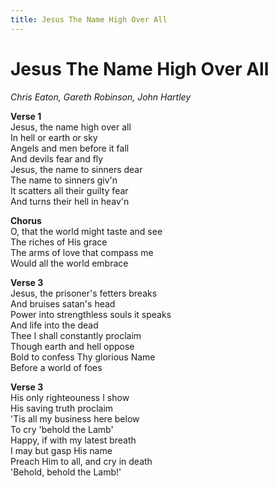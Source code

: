 ```yaml
---
title: Jesus The Name High Over All  
---
```


# Jesus The Name High Over All  
  
_Chris Eaton, Gareth Robinson, John Hartley_  
  
**Verse 1**  
Jesus, the name high over all  
In hell or earth or sky  
Angels and men before it fall  
And devils fear and fly  
Jesus, the name to sinners dear  
The name to sinners giv'n  
It scatters all their guilty fear  
And turns their hell in heav'n  
  
**Chorus**  
O, that the world might taste and see  
The riches of His grace  
The arms of love that compass me  
Would all the world embrace  
  
**Verse 3**  
Jesus, the prisoner's fetters breaks  
And bruises satan's head  
Power into strengthless souls it speaks  
And life into the dead  
Thee I shall constantly proclaim  
Though earth and hell oppose  
Bold to confess Thy glorious Name  
Before a world of foes  
  
**Verse 3**  
His only righteouness I show  
His saving truth proclaim  
'Tis all my business here below  
To cry 'behold the Lamb'  
Happy, if with my latest breath  
I may but gasp His name  
Preach Him to all, and cry in death  
'Behold, behold the Lamb!'  
  